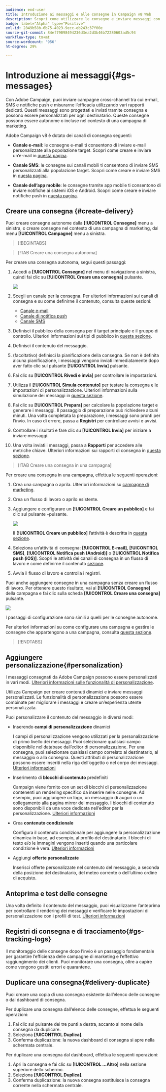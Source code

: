 ```yaml
---
audience: end-user
title: Introduzione ai messaggi e alle consegne in Campaign v8 Web
description: Scopri come utilizzare le consegne e inviare messaggi con Campaign Web
badge: label="Alpha" type="Positive"
exl-id: 2849b58b-6b75-4023-9ecc-eb243c37f00e
source-git-commit: 84ef79098494236d3ea2d3b46b72280603ad5c94
workflow-type: tm+mt
source-wordcount: '956'
ht-degree: 29%

---
```


# Introduzione ai messaggi{#gs-messages}


Con Adobe Campaign, puoi inviare campagne cross-channel tra cui e-mail, SMS e notifiche push e misurarne l’efficacia utilizzando vari rapporti dedicati. Questi messaggi sono progettati e inviati tramite consegna e possono essere personalizzati per ogni destinatario. Queste consegne possono essere autonome o incluse nel contesto di una campagna di marketing.

Adobe Campaign v8 è dotato dei canali di consegna seguenti:

* **Canale e-mail**: le consegne e-mail ti consentono di inviare e-mail personalizzate alla popolazione target. Scopri come creare e inviare un’e-mail in [questa pagina](../email/create-email.md).

* **Canale SMS**: le consegne sui canali mobili ti consentono di inviare SMS personalizzati alla popolazione target.  Scopri come creare e inviare SMS in [questa pagina](../sms/create-sms.md).

* **Canale dell’app mobile**: le consegne tramite app mobile ti consentono di inviare notifiche ai sistemi iOS e Android.  Scopri come creare e inviare notifiche push in [questa pagina](../push/gs-push.md).

## Creare una consegna {#create-delivery}

Puoi creare consegne autonome dalla **[!UICONTROL Consegne]** menu a sinistra, o creare consegne nel contesto di una campagna di marketing, dal menu **[!UICONTROL Campagne]** menu a sinistra.

>[!BEGINTABS]

>[!TAB Creare una consegna autonoma]

Per creare una consegna autonoma, segui questi passaggi:

1. Accedi a **[!UICONTROL Consegne]** nel menu di navigazione a sinistra, quindi fai clic su **[!UICONTROL Creare una consegna]** pulsante.

   ![](assets/create-a-delivery.png)

1. Scegli un canale per la consegna. Per ulteriori informazioni sui canali di consegna e su come definirne il contenuto, consulta queste sezioni:

   * [Canale e-mail](../email/create-email.md)
   * [Canale di notifica push](../push/gs-push.md)
   * [Canale SMS](../sms/create-sms.md)

1. Definisci il pubblico della consegna per il target principale e il gruppo di controllo. Ulteriori informazioni sui tipi di pubblico in [questa sezione](../audience/about-audiences.md).
1. Definisci il contenuto del messaggio.
1. (facoltativo) definisci la pianificazione della consegna. Se non è definita alcuna pianificazione, i messaggi vengono inviati immediatamente dopo aver fatto clic sul pulsante **[!UICONTROL Invia]** pulsante.
1. Fai clic su  **[!UICONTROL Rivedi e invia]** per controllare le impostazioni.
1. Utilizza il  **[!UICONTROL Simula contenuto]** per testare la consegna e le impostazioni di personalizzazione. Ulteriori informazioni sulla simulazione dei messaggi in [questa sezione](../preview-test/preview-test.md).
1. Fai clic su  **[!UICONTROL Prepara]** per calcolare la popolazione target e generare i messaggi. Il passaggio di preparazione può richiedere alcuni minuti. Una volta completata la preparazione, i messaggi sono pronti per l’invio. In caso di errore, passa a **Registri** per controllare avvisi e avvisi.
1. Controllare i risultati e fare clic su  **[!UICONTROL Invia]** per iniziare a inviare messaggi.
1. Una volta inviati i messaggi, passa a **Rapporti** per accedere alle metriche chiave. Ulteriori informazioni sui rapporti di consegna in [questa sezione](../reporting/delivery-reports.md).

>[!TAB Creare una consegna in una campagna]

Per creare una consegna in una campagna, effettua le seguenti operazioni:

1. Crea una campagna o aprila. Ulteriori informazioni su [campagne di marketing](../campaigns/gs-campaigns.md).
1. Crea un flusso di lavoro o aprilo esistente.
1. Aggiungere e configurare un **[!UICONTROL Creare un pubblico]** e fai clic sul pulsante `+`pulsante.

   ![](assets/add-delivery-in-wf.png)

   Il **[!UICONTROL Creare un pubblico]** l’attività è descritta in [questa sezione](../workflows/activities/build-audience.md).

1. Seleziona un’attività di consegna: **[!UICONTROL E-mail]**, **[!UICONTROL SMS]**, **[!UICONTROL Notifica push (Android)]** o **[!UICONTROL Notifica push (iOS)]**. Scopri le attività dei canali di consegna in un flusso di lavoro e come definirne il contenuto [sezione](../workflows/activities/about-activities.md#channel).
1. Avvia il flusso di lavoro e controlla i registri.

Puoi anche aggiungere consegne in una campagna senza creare un flusso di lavoro. Per ottenere questo risultato, vai al **[!UICONTROL Consegne]** della campagna e fai clic sulla scheda **[!UICONTROL Creare una consegna]** pulsante.

![](assets/new-campaign-delivery.png)

I passaggi di configurazione sono simili a quelli per le consegne autonome.

Per ulteriori informazioni su come configurare una campagna e gestire le consegne che appartengono a una campagna, consulta [questa sezione](../campaigns/gs-campaigns.md).

>[!ENDTABS]


## Aggiungere personalizzazione{#personalization}

I messaggi consegnati da Adobe Campaign possono essere personalizzati in vari modi. [Ulteriori informazioni sulle funzionalità di personalizzazione](../personalization/personalize.md).

Utilizza Campaign per creare contenuti dinamici e inviare messaggi personalizzati. Le funzionalità di personalizzazione possono essere combinate per migliorare i messaggi e creare un’esperienza utente personalizzata.

Puoi personalizzare il contenuto del messaggio in diversi modi:

* Inserendo **campi di personalizzazione** dinamici

   I campi di personalizzazione vengono utilizzati per la personalizzazione di primo livello dei messaggi. Puoi selezionare qualsiasi campo disponibile nel database dall’editor di personalizzazione. Per una consegna, puoi selezionare qualsiasi campo correlato al destinatario, al messaggio o alla consegna. Questi attributi di personalizzazione possono essere inseriti nella riga dell’oggetto o nel corpo dei messaggi. [Ulteriori informazioni](../personalization/personalize.md)

* Inserimento di **blocchi di contenuto** predefiniti

   Campaign viene fornito con un set di blocchi di personalizzazione contenenti un rendering specifico da inserire nelle consegne. Ad esempio, puoi aggiungere un logo, un messaggio di auguri o un collegamento alla pagina mirror del messaggio. I blocchi di contenuto sono disponibili da una voce dedicata nell’editor per la personalizzazione. [Ulteriori informazioni](../personalization/personalize.md#ootb-content-blocks)

* Crea **contenuto condizionale**

   Configura il contenuto condizionale per aggiungere la personalizzazione dinamica in base, ad esempio, al profilo del destinatario. I blocchi di testo e/o le immagini vengono inseriti quando una particolare condizione è vera. [Ulteriori informazioni](../personalization/conditions.md)

* Aggiungi **offerte personalizzate**

   Inserisci offerte personalizzate nel contenuto del messaggio, a seconda della posizione del destinatario, del meteo corrente o dell’ultimo ordine di acquisto.


## Anteprima e test delle consegne

Una volta definito il contenuto del messaggio, puoi visualizzarne l’anteprima per controllare il rendering dei messaggi e verificare le impostazioni di personalizzazione con i profili di test. [Ulteriori informazioni](../preview-test/preview-test.md)


## Registri di consegna e di tracciamento{#gs-tracking-logs}

Il monitoraggio delle consegne dopo l’invio è un passaggio fondamentale per garantire l’efficienza delle campagne di marketing e l’effettivo raggiungimento dei clienti. Puoi monitorare una consegna, oltre a capire come vengono gestiti errori e quarantene.

## Duplicare una consegna{#delivery-duplicate}

Puoi creare una copia di una consegna esistente dall’elenco delle consegne o dal dashboard di consegna.

Per duplicare una consegna dall’elenco delle consegne, effettua le seguenti operazioni:

1. Fai clic sul pulsante dei tre punti a destra, accanto al nome della consegna da duplicare.
1. Seleziona  **[!UICONTROL Duplica]**.
1. Conferma duplicazione: la nuova dashboard di consegna si apre nella schermata centrale.


Per duplicare una consegna dal dashboard, effettua le seguenti operazioni:

1. Apri la consegna e fai clic su  **[!UICONTROL ...Altro]** nella sezione superiore dello schermo.
1. Seleziona  **[!UICONTROL Duplica]**.
1. Conferma duplicazione: la nuova consegna sostituisce la consegna corrente nella schermata centrale.

